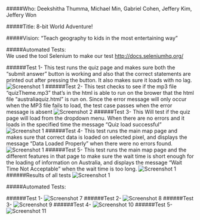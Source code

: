 #####Who:
Deekshitha Thumma, Michael Min, Gabriel Cohen, Jeffery Kim, Jeffery Won

#####Title: 
8-bit World Adventure!

#####Vision: 
“Teach geography to kids in the most entertaining way”

#####Automated Tests:  
We used the tool Selenium to make our test http://docs.seleniumhq.org/
  
######Test 1-
This test runs the quiz page and makes sure both the “submit answer” button is working and also that the correct statements are printed out after pressing the button. It also makes sure it loads with no lag.
![Screenshot 1](http://i.imgur.com/COvRUhI.png)
######Test 2-
This test checks to see if the mp3 file “quizTheme.mp3” that’s in the html is able to run on the brower that the html file “australiaquiz.html” is run on. Since the error message will only occur when the MP3 file fails to load, the test case passes when the error message is absent
![Screenshot 2](http://i.imgur.com/0Km1VzU.png)
######Test 3-
This Will test if the quiz page will load from the dropdown menu.  When there are no errors and it loads in the specified time the message “Quiz load successful”
![Screenshot 1](http://i.imgur.com/DOOVPgV.png)
######Test 4-
This test runs the main map page and makes sure that correct data is loaded on selected pixel, and displays the message “Data Loaded Properly” when there were no errors found.
![Screenshot 1](http://i.imgur.com/nK1sZQJ.png)
######Test 5-
This test runs the main map page and the different features in that page to make sure the wait time is short enough  for the loading of information on Australia, and displays the message “Wait Time Not Acceptable” when the wait time is too long.
![Screenshot 1](http://i.imgur.com/8F99ne0.png)
######Results of all tests
![Screenshot 1](http://i.imgur.com/cYukBSp.png)

#####Automated Tests:  
  
######Test 1-
![Screenshot 7](http://i.imgur.com/PglDcnL.jpg?1)
######Test 2-
![Screenshot 8](http://i.imgur.com/VVUDCIu.jpg?1)
######Test 3-
![Screenshot 9](http://i.imgur.com/gUHfChT.jpg?1)
######Test 4-
![Screenshot 10](http://i.imgur.com/maomCtL.jpg?1)
######Test 5-
![Screenshot 11](http://i.imgur.com/rIn0g3Q.jpg?1)
